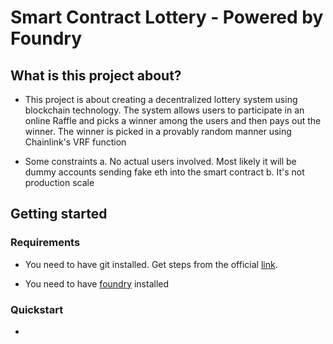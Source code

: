 # Smart Contract Lottery - Powered by Foundry

## What is this project about?

- This project is about creating a decentralized lottery system using blockchain technology. The system allows users to participate in an online Raffle and picks a winner among the users and then pays out the winner. The winner is picked in a provably random manner using Chainlink's VRF function

- Some constraints
  a. No actual users involved. Most likely it will be dummy accounts sending fake eth into the smart contract
  b. It's not production scale

## Getting started

### Requirements

- You need to have git installed. Get steps from the official [link](https://git-scm.com/book/en/v2/Getting-Started-Installing-Git).

- You need to have [foundry](https://getfoundry.sh/) installed

### Quickstart

-

